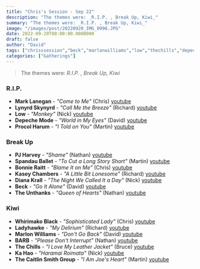 ```yaml
---
title: "Chris's Session - Sep 22"
description: "The themes were: _R.I.P. , Break Up, Kiwi_"
summary: "The themes were: _R.I.P. , Break Up, Kiwi_"
image: "/images/post/20220920_IMG_0996.JPG"
date: 2022-09-20T00:00:00.0000000
draft: false
author: "David"
tags: ["chrisssession","beck","marlonwilliams","low","thechills","depechemode","pjharvey","bonnieraitt","lynyrdskynyrd","marklanegan","dianakrall","kaseychambers","whirimakoblack","barb","kahao","ladyhawke","procolharum","theunthanks","spandauballet","thecaitlinsmithgroup","youtube"]
categories: ["Gatherings"]
---
```

> The themes were: _R.I.P. , Break Up, Kiwi_
### R.I.P. 
- **Mark Lanegan** - _"Come to Me"_ (Chris) [youtube](https://www.youtube.com/watch?v=C1x5Q-9oN4I)
- **Lynyrd Skynyrd** - _"Call Me the Breeze"_ (Richard) [youtube](https://www.youtube.com/watch?v=DDrS9uNG83w)
- **Low** - _"Monkey"_ (Nick) [youtube](https://www.youtube.com/watch?v=qH_B_4vXX_w)
- **Depeche Mode** - _"World in My Eyes"_ (David) [youtube](https://www.youtube.com/watch?v=KzqWe7uYo_A)
- **Procol Harum** - _"I Told on You"_ (Martin) [youtube](https://www.youtube.com/watch?v=HE8pbZFFCTk)
### Break Up
- **PJ Harvey** - _"Shame"_ (Nathan) [youtube](https://www.youtube.com/watch?v=AFLOG2wxg3Q)
- **Spandau Ballet** - _"To Cut a Long Story Short"_ (Martin) [youtube](https://www.youtube.com/watch?v=JE2sCISQmpE)
- **Bonnie Raitt** - _"Blame It on Me"_ (Chris) [youtube](https://www.youtube.com/watch?v=adTcKy_0rvg)
- **Kasey Chambers** - _"A Little Bit Lonesome"_ (Richard) [youtube](https://www.youtube.com/watch?v=2E9egqppnKw)
- **Diana Krall** - _"The Night We Called It a Day"_ (Nick) [youtube](https://www.youtube.com/watch?v=mIZatd4HMUs)
- **Beck** - _"Go It Alone"_ (David) [youtube](https://www.youtube.com/watch?v=W2FVLAoy0XU)
- **The Unthanks** - _"Queen of Hearts"_ (Nathan) [youtube](https://www.youtube.com/watch?v=ol1XqstJpRI)
### Kiwi
- **Whirimako Black** - _"Sophisticated Lady"_ (Chris) [youtube](https://www.youtube.com/watch?v=sh59FUKixLM)
- **Ladyhawke** - _"My Delirium"_ (Richard) [youtube](https://www.youtube.com/watch?v=X_bFO1SNRZg)
- **Marlon Williams** - _"Don't Go Back"_ (David) [youtube](https://www.youtube.com/watch?v=oD-EpJDPwgM)
- **BARB** - _"Please Don't Interrupt"_ (Nathan) [youtube](https://www.youtube.com/watch?v=F3M33oSzbBI)
- **The Chills** - _"I Love My Leather Jacket"_ (Bruce) [youtube](https://www.youtube.com/watch?v=YLyXvG_HTMA)
- **Ka Hao** - _"Haramai Roimata"_ (Nick) [youtube](https://www.youtube.com/watch?v=xYSsLLrAcXU)
- **The Caitlin Smith Group** - _"I Am Joe's Heart"_ (Martin) [youtube](https://www.youtube.com/watch?v=U4kMGyI51Wk)
